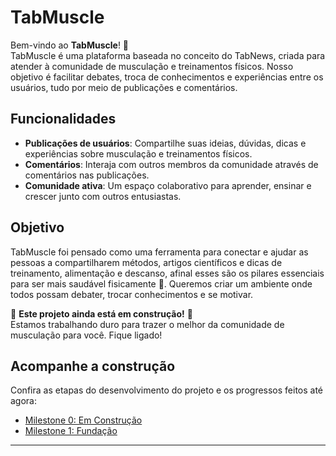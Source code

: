 # TabMuscle

Bem-vindo ao **TabMuscle**! 🚀  
TabMuscle é uma plataforma baseada no conceito do TabNews, criada para atender à comunidade de musculação e treinamentos físicos. Nosso objetivo é facilitar debates, troca de conhecimentos e experiências entre os usuários, tudo por meio de publicações e comentários.

## Funcionalidades

- **Publicações de usuários**: Compartilhe suas ideias, dúvidas, dicas e experiências sobre musculação e treinamentos físicos.
- **Comentários**: Interaja com outros membros da comunidade através de comentários nas publicações.
- **Comunidade ativa**: Um espaço colaborativo para aprender, ensinar e crescer junto com outros entusiastas.

## Objetivo

TabMuscle foi pensado como uma ferramenta para conectar e ajudar as pessoas a compartilharem métodos, artigos científicos e dicas de treinamento, alimentação e descanso, afinal esses são os pilares essenciais para ser mais saudável fisicamente 💪. Queremos criar um ambiente onde todos possam debater, trocar conhecimentos e se motivar.


🚧 **Este projeto ainda está em construção!** 🚧  
Estamos trabalhando duro para trazer o melhor da comunidade de musculação para você. Fique ligado!

## Acompanhe a construção

Confira as etapas do desenvolvimento do projeto e os progressos feitos até agora:

- [Milestone 0: Em Construção](https://github.com/joaosouto1/tabmuscle/milestone/1?closed=1)
- [Milestone 1: Fundação](https://github.com/joaosouto1/tabmuscle/milestone/2)

---

